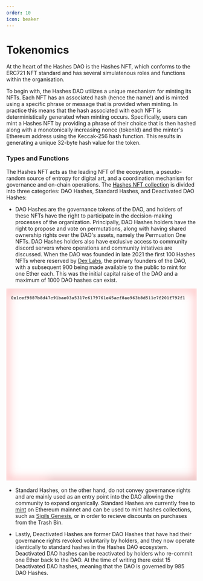 ```yaml
---
order: 10
icon: beaker
---
```


# Tokenomics

At the heart of the Hashes DAO is the Hashes NFT, which conforms to the ERC721 NFT standard and has several simulatenous roles and functions within the organisation.

To begin with, the Hashes DAO utilizes a unique mechanism for minting its NFTs. Each NFT has an associated hash (hence the name!) and is minted using a specific phrase or message that is provided when minting. In practice this means that the hash associated with each NFT is deterministically generated when minting occurs. Specifically, users can mint a Hashes NFT by providing a phrase of their choice that is then hashed along with a monotonically increasing nonce (tokenId) and the minter's Ethereum address using the Keccak-256 hash function. This results in generating a unique 32-byte hash value for the token.

### Types and Functions

The Hashes NFT acts as the leading NFT of the ecosystem, a pseudo-random source of entropy for digital art, and a coordination mechanism for governance and on-chain operations. The [Hashes NFT collection](https://opensea.io/collection/hashes) is divided into three categories: DAO Hashes, Standard Hashes, and Deactivated DAO Hashes:

- DAO Hashes are the governance tokens of the DAO, and holders of these NFTs have the right to participate in the decision-making processes of the organization. Principally, DAO Hashes holders have the right to propose and vote on permutations, along with having shared ownership rights over the DAO's assets, namely the Permuation One NFTs. DAO Hashes holders also have exclusive access to community discord servers where operations and community initatives are discussed. When the DAO was founded in late 2021 the first 100 Hashes NFTs where reserved by [Dex Labs](https://twitter.com/DEXLabs1), the primary founders of the DAO, with a subsequent 900 being made available to the public to mint for one Ether each. This was the initial capital raise of the DAO and a maximum of 1000 DAO hashes can exist.

![DAO NFTs are distinguished from Standard NFTs with a fuzzy red border](./images/daoHash.png)

- Standard Hashes, on the other hand, do not convey governance rights and are mainly used as an entry point into the DAO allowing the community to expand organically. Standard Hashes are currently free to [mint](https://thehashes.xyz/) on Ethereum mainnet and can be used to mint hashes collections, such as [Sigils Genesis](https://thehashes.xyz/collections/nft/0x013b326320fde7af53b95F498A26e33Eb7a5391c), or in order to recieve discounts on purchases from the Trash Bin. 

- Lastly, Deactivated Hashes are former DAO Hashes that have had their governance rights revoked voluntarily by holders, and they now operate identically to standard hashes in the Hashes DAO ecosystem. Deactivated DAO hashes can be reactivated by holders who re-commit one Ether back to the DAO. At the time of writing there exist 15 Deactivated DAO hashes, meaning that the DAO is governed by 985 DAO Hashes.
